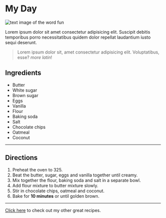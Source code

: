 # My Day

![text image of the word fun](https://pbs.twimg.com/profile_images/443395572783800322/nXTuit5o_400x400.jpeg)

Lorem ipsum dolor sit amet consectetur adipisicing elit. Suscipit debitis temporibus porro necessitatibus quidem dolor repellat laudantium iusto sequi deserunt.

> Lorem ipsum dolor sit, amet consectetur adipisicing elit. Voluptatibus, esse? _more latin_!

## Ingredients

- Butter
- White sugar
- Brown sugar
- Eggs
- Vanilla
- Flour
- Baking soda
- Salt
- Chocolate chips
- Oatmeal
- Coconut

---

## Directions

1. Preheat the oven to 325.
2. Beat the butter, sugar, eggs and vanilla together until creamy.
3. Mix together the flour, baking soda and salt in a separate bowl.
4. Add flour mixture to butter mixture slowly.
5. Stir in chocolate chips, oatmeal and coconut.
6. Bake for **10 minutes** or until golden brown.

---

[Click here](http://allrecipes.com/) to check out my other great recipes.
